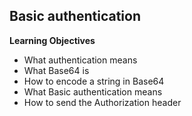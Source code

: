 ## Basic authentication

**Learning Objectives**

* What authentication means
* What Base64 is
* How to encode a string in Base64
* What Basic authentication means
* How to send the Authorization header
